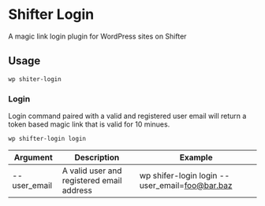 # Shifter Login

A magic link login plugin for WordPress sites on Shifter

## Usage

`wp shiter-login`

### Login

Login command paired with a valid and registered user email will return a token based magic link that is valid for 10 minues.

`wp shifter-login login`

| Argument     | Description                                | Example                                         |
|--------------|--------------------------------------------|-------------------------------------------------|
| --user_email | A valid user and registered email address  | wp shifer-login login --user_email=foo@bar.baz  |